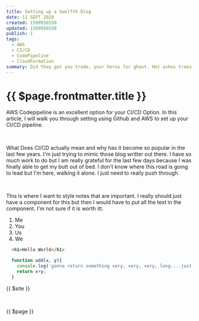 ```yaml
---
title: Setting up a twelfth blog
date: 11 SEPT 2020
created: 1599956550
updated: 1599956550
publish: 1
tags:
  - AWS
  - CI/CD
  - CodePipeline
  - CloudFormation
summary: Did they get you trade, your heros for ghost. Hot ashes trees, hot air for a cool breeze, cold confort for change. Did you exchange, a walk on part in a war, for a lead role in cage. How I wish, how I wish you were here. We're just two lost soulds swimming in a fish bowl year after year.
---
```



# {{ $page.frontmatter.title }}

<Meta :date='$page.frontmatter.date' :tags='$page.frontmatter.tags'/>


AWS Codepipeline is an excellent option for your CI/CD Option. In this article, I will walk you through setting using Github and AWS to set up your CI/CD pipeline.  

<br/>

What Does CI/CD actually mean and why has it become so popular in the last few years. I'm just trying to mimic those blog writter out there.  I have so much work to do but I am really grateful for the last few days because I was finally able to get my butt out of bed. I don't know where this road is going to lead but I'm here, walking it alone. I just need to really push through.  

<br/>

<Subheader data='Code Pipeline Console'/>

<div class='note-bene'>
  <p> This is where I want to style notes that are important. I really should just have a component
  for this but then I would have to put all the text in the component. I'm not sure if it is worth itt.</p>
</div>


<Note data="This is very important. Also, how do I escape character's All the time. This is the best part of my job you know. What else don't I know"/>

  1. Me
  1. You
  1. Us
  1. We

```html
  <h1>Hello World</h1>
```

```js
  function add(x, y){
    console.log('gonna return something very, very, very, long....just to check out.')
    return x+y;
  }
```
{{ $site }}

<br>

{{ $page }}